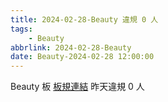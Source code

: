 ```yaml
---
title: 2024-02-28-Beauty 違規 0 人
tags:
    - Beauty
abbrlink: 2024-02-28-Beauty
date: Beauty-2024-02-28 12:00:00
---
```

Beauty 板 [板規連結](https://www.ptt.cc/bbs/Beauty/M.1630069980.A.84B.html)
昨天違規 0 人
